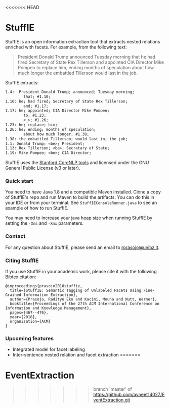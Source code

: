 <<<<<<< HEAD
# StuffIE

StuffIE is an open information extraction tool that extracts nested relations enriched with facets.
For example, from the following text:

> President Donald Trump announced Tuesday morning that he had fired Secretary of State Rex Tillerson and appointed CIA Director Mike Pompeo to replace him, ending months of speculation about how much longer the embattled Tillerson would last in the job.

StuffIE extracts:

```txt
1.4:  President Donald Trump; announced; Tuesday morning;
	    that; #1.10;
1.10: he; had fired; Secretary of State Rex Tillerson;
	    and; #1.17;
1.17: he; appointed; CIA Director Mike Pompeo;
	    to; #1.23;
	    <_>; #1.26;
1.23: he; replace; him;
1.26: he; ending; months of speculation;
	    about how much longer; #1.38;
1.38: the embattled Tillerson; would last in; the job;
1.1: Donald Trump; <be>; President;
1.13: Rex Tillerson; <be>; Secretary of State;
1.19: Mike Pompeo; <be>; CIA Director;
```

StuffIE uses the [Stanford CoreNLP tools](https://github.com/stanfordnlp/CoreNLP) and licensed under the GNU General Public License (v3 or later).

### Quick start
You need to have Java 1.8 and a compatible Maven installed. Clone a copy of StuffIE's repo and run Maven to build the artifacts. You can do this in your IDE or from your terminal. See `StuffIEConsoleRunner.java` to see an example of how to run StuffIE.

You may need to increase your java heap size when running StuffIE by setting the `-Xms` and `-Xmx` parameters. 

### Contact
For any question about StuffIE, please send an email to rprasojo@unibz.it.

### Citing StuffIE
If you use StuffIE in your academic work, please cite it with the following Bibtex citation:
```
@inproceedings{prasojo2018stuffie,
  title={StuffIE: Semantic Tagging of Unlabeled Facets Using Fine-Grained Information Extraction},
  author={Prasojo, Radityo Eko and Kacimi, Mouna and Nutt, Werner},
  booktitle={Proceedings of the 27th ACM International Conference on Information and Knowledge Management},
  pages={467--476},
  year={2018},
  organization={ACM}
}
```

### Upcoming features
- Integrated model for facet labeling
- Inter-sentence nested relation and facet extraction
=======
# EventExtraction
>>>>>>> branch 'master' of https://github.com/avneet14027/EventExtraction.git
